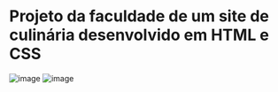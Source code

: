 # Projeto da faculdade de um site de culinária desenvolvido em HTML e CSS
![image](https://github.com/user-attachments/assets/fc7e0663-ff5c-4801-9d14-abdc7df84410)
![image](https://github.com/user-attachments/assets/dbfbda67-f487-4bd9-9436-68439174b6a6)